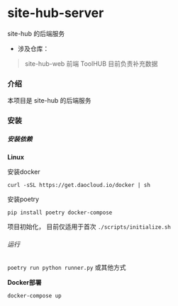 # site-hub-server

site-hub 的后端服务

- 涉及仓库：

> site-hub-web 前端
> ToolHUB 目前负责补充数据


### 介绍

本项目是 site-hub 的后端服务


### 安装


##### 安装依赖
 
**Linux**

安装docker

`curl -sSL https://get.daocloud.io/docker | sh`


安装poetry

`pip install poetry docker-compose`


项目初始化， 目前仅适用于首次
`./scripts/initialize.sh`


###### 运行

`poetry run python runner.py` 或其他方式

**Docker部署**

`docker-compose up`